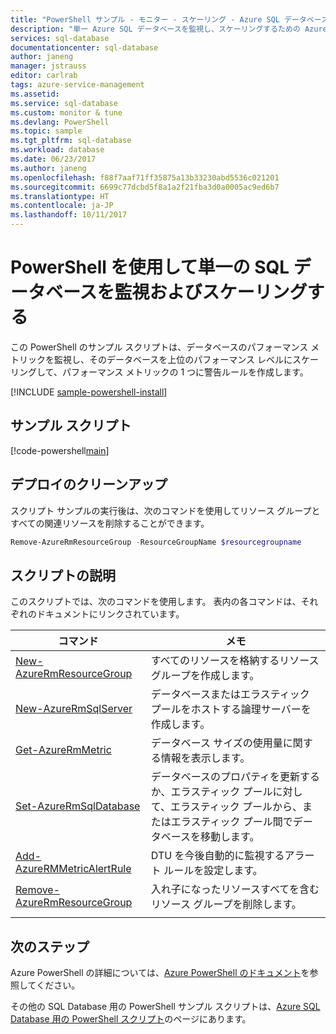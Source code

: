 ```yaml
---
title: "PowerShell サンプル - モニター - スケーリング - Azure SQL データベース | Microsoft Docs"
description: "単一 Azure SQL データベースを監視し、スケーリングするための Azure PowerShell サンプル スクリプト"
services: sql-database
documentationcenter: sql-database
author: janeng
manager: jstrauss
editor: carlrab
tags: azure-service-management
ms.assetid: 
ms.service: sql-database
ms.custom: monitor & tune
ms.devlang: PowerShell
ms.topic: sample
ms.tgt_pltfrm: sql-database
ms.workload: database
ms.date: 06/23/2017
ms.author: janeng
ms.openlocfilehash: f88f7aaf71ff35875a13b33230abd5536c021201
ms.sourcegitcommit: 6699c77dcbd5f8a1a2f21fba3d0a0005ac9ed6b7
ms.translationtype: HT
ms.contentlocale: ja-JP
ms.lasthandoff: 10/11/2017
---
```

# <a name="use-powershell-to-monitor-and-scale-a-single-sql-database"></a>PowerShell を使用して単一の SQL データベースを監視およびスケーリングする

この PowerShell のサンプル スクリプトは、データベースのパフォーマンス メトリックを監視し、そのデータベースを上位のパフォーマンス レベルにスケーリングして、パフォーマンス メトリックの 1 つに警告ルールを作成します。 

[!INCLUDE [sample-powershell-install](../../../includes/sample-powershell-install-no-ssh.md)]

## <a name="sample-script"></a>サンプル スクリプト

[!code-powershell[main](../../../powershell_scripts/sql-database/monitor-and-scale-database/monitor-and-scale-database.ps1?highlight=13-14 "Monitor and scale single SQL Database")]

## <a name="clean-up-deployment"></a>デプロイのクリーンアップ

スクリプト サンプルの実行後は、次のコマンドを使用してリソース グループとすべての関連リソースを削除することができます。

```powershell
Remove-AzureRmResourceGroup -ResourceGroupName $resourcegroupname
```

## <a name="script-explanation"></a>スクリプトの説明

このスクリプトでは、次のコマンドを使用します。 表内の各コマンドは、それぞれのドキュメントにリンクされています。

| コマンド | メモ |
|---|---|
 [New-AzureRmResourceGroup](/powershell/module/azurerm.resources/new-azurermresourcegroup) | すべてのリソースを格納するリソース グループを作成します。 |
| [New-AzureRmSqlServer](/powershell/module/azurerm.sql/new-azurermsqlserver) | データベースまたはエラスティック プールをホストする論理サーバーを作成します。 |
| [Get-AzureRmMetric](/powershell/module/azurerm.insights/get-azurermmetric) | データベース サイズの使用量に関する情報を表示します。|
| [Set-AzureRmSqlDatabase](/powershell/module/azurerm.sql/set-azurermsqldatabase) | データベースのプロパティを更新するか、エラスティック プールに対して、エラスティック プールから、またはエラスティック プール間でデータベースを移動します。 |
| [Add-AzureRMMetricAlertRule](/powershell/module/azurerm.insights/add-azurermmetricalertrule) | DTU を今後自動的に監視するアラート ルールを設定します。 |
| [Remove-AzureRmResourceGroup](/powershell/module/azurerm.resources/remove-azurermresourcegroup) | 入れ子になったリソースすべてを含むリソース グループを削除します。 |
|||

## <a name="next-steps"></a>次のステップ

Azure PowerShell の詳細については、[Azure PowerShell のドキュメント](/powershell/azure/overview)を参照してください。

その他の SQL Database 用の PowerShell サンプル スクリプトは、[Azure SQL Database 用の PowerShell スクリプト](../sql-database-powershell-samples.md)のページにあります。
